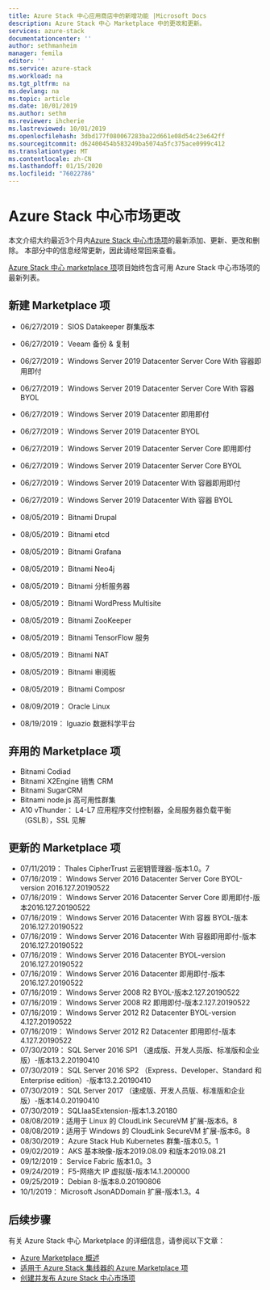 ```yaml
---
title: Azure Stack 中心应用商店中的新增功能 |Microsoft Docs
description: Azure Stack 中心 Marketplace 中的更改和更新。
services: azure-stack
documentationcenter: ''
author: sethmanheim
manager: femila
editor: ''
ms.service: azure-stack
ms.workload: na
ms.tgt_pltfrm: na
ms.devlang: na
ms.topic: article
ms.date: 10/01/2019
ms.author: sethm
ms.reviewer: ihcherie
ms.lastreviewed: 10/01/2019
ms.openlocfilehash: 3dbd177f080067283ba22d661e08d54c23e642ff
ms.sourcegitcommit: d62400454b583249ba5074a5fc375ace0999c412
ms.translationtype: MT
ms.contentlocale: zh-CN
ms.lasthandoff: 01/15/2020
ms.locfileid: "76022786"
---
```

# <a name="azure-stack-hub-marketplace-changes"></a>Azure Stack 中心市场更改

本文介绍大约最近3个月内[Azure Stack 中心市场项](azure-stack-marketplace-azure-items.md)的最新添加、更新、更改和删除。 本部分中的信息经常更新，因此请经常回来查看。

[Azure Stack 中心 marketplace 项](azure-stack-marketplace-azure-items.md)项目始终包含可用 Azure Stack 中心市场项的最新列表。

## <a name="new-marketplace-items"></a>新建 Marketplace 项

- 06/27/2019： SIOS Datakeeper 群集版本

- 06/27/2019： Veeam 备份 & 复制

- 06/27/2019： Windows Server 2019 Datacenter Server Core With 容器即用即付

- 06/27/2019： Windows Server 2019 Datacenter Server Core With 容器 BYOL

- 06/27/2019： Windows Server 2019 Datacenter 即用即付

- 06/27/2019： Windows Server 2019 Datacenter BYOL

- 06/27/2019： Windows Server 2019 Datacenter Server Core 即用即付

- 06/27/2019： Windows Server 2019 Datacenter Server Core BYOL

- 06/27/2019： Windows Server 2019 Datacenter With 容器即用即付

- 06/27/2019： Windows Server 2019 Datacenter With 容器 BYOL

- 08/05/2019： Bitnami Drupal

- 08/05/2019： Bitnami etcd

- 08/05/2019： Bitnami Grafana

- 08/05/2019： Bitnami Neo4j

- 08/05/2019： Bitnami 分析服务器

- 08/05/2019： Bitnami WordPress Multisite

- 08/05/2019： Bitnami ZooKeeper

- 08/05/2019： Bitnami TensorFlow 服务

- 08/05/2019： Bitnami NAT

- 08/05/2019： Bitnami 审阅板

- 08/05/2019： Bitnami Composr

- 08/09/2019： Oracle Linux

- 08/19/2019： Iguazio 数据科学平台


## <a name="deprecated-marketplace-items"></a>弃用的 Marketplace 项

- Bitnami Codiad
- Bitnami X2Engine 销售 CRM
- Bitnami SugarCRM
- Bitnami node.js 高可用性群集
- A10 vThunder： L4-L7 应用程序交付控制器，全局服务器负载平衡（GSLB），SSL 见解


## <a name="updated-marketplace-items"></a>更新的 Marketplace 项

- 07/11/2019： Thales CipherTrust 云密钥管理器-版本1.0。7
- 07/16/2019： Windows Server 2016 Datacenter Server Core BYOL-version 2016.127.20190522
- 07/16/2019： Windows Server 2016 Datacenter Server Core 即用即付-版本2016.127.20190522
- 07/16/2019： Windows Server 2016 Datacenter With 容器 BYOL-版本2016.127.20190522
- 07/16/2019： Windows Server 2016 Datacenter With 容器即用即付-版本2016.127.20190522
- 07/16/2019： Windows Server 2016 Datacenter BYOL-version 2016.127.20190522
- 07/16/2019： Windows Server 2016 Datacenter 即用即付-版本2016.127.20190522
- 07/16/2019： Windows Server 2008 R2 BYOL-版本2.127.20190522
- 07/16/2019： Windows Server 2008 R2 即用即付-版本2.127.20190522
- 07/16/2019： Windows Server 2012 R2 Datacenter BYOL-version 4.127.20190522
- 07/16/2019： Windows Server 2012 R2 Datacenter 即用即付-版本4.127.20190522
- 07/30/2019： SQL Server 2016 SP1 （速成版、开发人员版、标准版和企业版）-版本13.2.20190410
- 07/30/2019： SQL Server 2016 SP2 （Express、Developer、Standard 和 Enterprise edition）-版本13.2.20190410
- 07/30/2019： SQL Server 2017 （速成版、开发人员版、标准版和企业版）-版本14.0.20190410
- 07/30/2019： SQLIaaSExtension-版本1.3.20180
- 08/08/2019：适用于 Linux 的 CloudLink SecureVM 扩展-版本6。8
- 08/08/2019：适用于 Windows 的 CloudLink SecureVM 扩展-版本6。8
- 08/30/2019： Azure Stack Hub Kubernetes 群集-版本0.5。1
- 09/02/2019： AKS 基本映像-版本2019.08.09 和版本2019.08.21
- 09/12/2019： Service Fabric 版本1.0。3
- 09/24/2019： F5-网络大 IP 虚拟版-版本14.1.200000
- 09/25/2019： Debian 8-版本8.0.20190806
- 10/1/2019： Microsoft JsonADDomain 扩展-版本1.3。4


## <a name="next-steps"></a>后续步骤

有关 Azure Stack 中心 Marketplace 的详细信息，请参阅以下文章：

- [Azure Marketplace 概述](azure-stack-marketplace.md)
- [适用于 Azure Stack 集线器的 Azure Marketplace 项](azure-stack-marketplace-azure-items.md)
- [创建并发布 Azure Stack 中心市场项](azure-stack-create-and-publish-marketplace-item.md)
